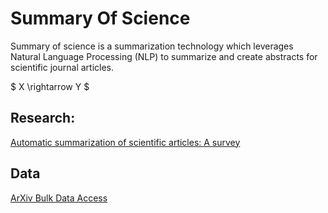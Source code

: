 # Summary Of Science
Summary of science is a summarization technology which leverages Natural Language Processing (NLP) to summarize and create abstracts for scientific journal articles. 

$ X \rightarrow Y $



## Research:

[Automatic summarization of scientific articles: A survey](https://www.sciencedirect.com/science/article/pii/S1319157820303554)

## Data

[ArXiv Bulk Data Access](https://arxiv.org/help/bulk_data_s3)


